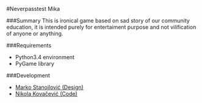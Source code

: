 #Neverpasstest Mika

###Summary
This is ironical game based on sad story of our community education, it is intended purely for entertaiment purpose and not vilification of anyone or anything.

###Requirements
* Python3.4 environment
* PyGame library

###Development
* [Marko Stanojlović (Design)](https://github.com/brole012)
* [Nikola Kovačević (Code)](https://github.com/nkg5)

